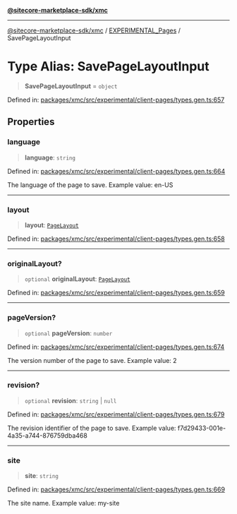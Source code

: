 [**@sitecore-marketplace-sdk/xmc**](../../../../README.md)

***

[@sitecore-marketplace-sdk/xmc](../../../../README.md) / [EXPERIMENTAL\_Pages](../README.md) / SavePageLayoutInput

# Type Alias: SavePageLayoutInput

> **SavePageLayoutInput** = `object`

Defined in: [packages/xmc/src/experimental/client-pages/types.gen.ts:657](https://github.com/Sitecore/marketplace-sdk/blob/main/packages/xmc/src/experimental/client-pages/types.gen.ts#L657)

## Properties

### language

> **language**: `string`

Defined in: [packages/xmc/src/experimental/client-pages/types.gen.ts:664](https://github.com/Sitecore/marketplace-sdk/blob/main/packages/xmc/src/experimental/client-pages/types.gen.ts#L664)

The language of the page to save.
Example value: en-US

***

### layout

> **layout**: [`PageLayout`](PageLayout.md)

Defined in: [packages/xmc/src/experimental/client-pages/types.gen.ts:658](https://github.com/Sitecore/marketplace-sdk/blob/main/packages/xmc/src/experimental/client-pages/types.gen.ts#L658)

***

### originalLayout?

> `optional` **originalLayout**: [`PageLayout`](PageLayout.md)

Defined in: [packages/xmc/src/experimental/client-pages/types.gen.ts:659](https://github.com/Sitecore/marketplace-sdk/blob/main/packages/xmc/src/experimental/client-pages/types.gen.ts#L659)

***

### pageVersion?

> `optional` **pageVersion**: `number`

Defined in: [packages/xmc/src/experimental/client-pages/types.gen.ts:674](https://github.com/Sitecore/marketplace-sdk/blob/main/packages/xmc/src/experimental/client-pages/types.gen.ts#L674)

The version number of the page to save.
Example value: 2

***

### revision?

> `optional` **revision**: `string` \| `null`

Defined in: [packages/xmc/src/experimental/client-pages/types.gen.ts:679](https://github.com/Sitecore/marketplace-sdk/blob/main/packages/xmc/src/experimental/client-pages/types.gen.ts#L679)

The revision identifier of the page to save.
Example value: f7d29433-001e-4a35-a744-876759dba468

***

### site

> **site**: `string`

Defined in: [packages/xmc/src/experimental/client-pages/types.gen.ts:669](https://github.com/Sitecore/marketplace-sdk/blob/main/packages/xmc/src/experimental/client-pages/types.gen.ts#L669)

The site name.
Example value: my-site
